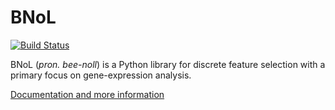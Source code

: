 # BNoL

[![Build Status](https://travis-ci.org/aschlosberg/BNoL.svg?branch=master)](https://travis-ci.org/aschlosberg/BNoL)

BNoL (*pron. bee-noll*) is a Python library for discrete feature selection with a primary focus on gene-expression analysis.

[Documentation and more information](https://bnol.readthedocs.org/)
